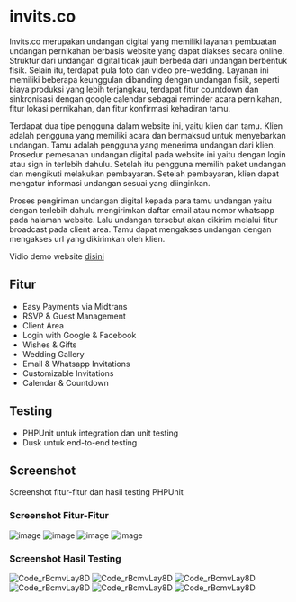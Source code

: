 # invits.co
Invits.co merupakan undangan digital yang memiliki layanan pembuatan undangan pernikahan berbasis website yang dapat diakses secara online. Struktur dari undangan digital tidak jauh berbeda dari undangan berbentuk fisik. Selain itu, terdapat pula foto dan video pre-wedding. Layanan ini memiliki beberapa keunggulan dibanding dengan undangan fisik, seperti biaya produksi yang lebih terjangkau, terdapat fitur countdown dan sinkronisasi dengan google calendar sebagai reminder acara pernikahan, fitur lokasi pernikahan, dan fitur konfirmasi kehadiran tamu.

Terdapat dua tipe pengguna dalam website ini, yaitu klien dan tamu. Klien adalah pengguna yang memiliki acara dan bermaksud untuk menyebarkan undangan. Tamu adalah pengguna yang menerima undangan dari klien.
Prosedur pemesanan undangan digital pada website ini yaitu dengan login atau sign in terlebih dahulu. Setelah itu pengguna memilih paket undangan dan mengikuti melakukan pembayaran. Setelah pembayaran, klien dapat mengatur informasi undangan sesuai yang diinginkan.

Proses pengiriman undangan digital kepada para tamu undangan yaitu dengan terlebih dahulu mengirimkan daftar email atau nomor whatsapp pada halaman website. Lalu undangan tersebut akan dikirim melalui fitur broadcast pada client area. Tamu dapat mengakses undangan dengan mengakses url yang dikirimkan oleh klien.

Vidio demo website [disini](https://drive.google.com/file/d/1Godd6AkP1_59HzIpoZlfuBYewIrzQtBW/view?usp=sharing)

## Fitur
- Easy Payments via Midtrans
- RSVP & Guest Management
- Client Area
- Login with Google & Facebook
- Wishes & Gifts
- Wedding Gallery
- Email & Whatsapp Invitations
- Customizable Invitations
- Calendar & Countdown

## Testing
- PHPUnit untuk integration dan unit testing
- Dusk untuk end-to-end testing

## Screenshot
Screenshot fitur-fitur dan hasil testing PHPUnit

### Screenshot Fitur-Fitur
![image](https://github.com/user-attachments/assets/aed05832-0afa-4cb3-9e8f-b1fd4ef0f400)
![image](https://github.com/user-attachments/assets/75beb1ce-95b6-42a1-a390-9c5794f86005)
![image](https://github.com/user-attachments/assets/7eb75cff-1084-490f-a525-f47ff98f6943)
![image](https://github.com/user-attachments/assets/d9200aa1-0979-447d-997b-a64217e86e94)

### Screenshot Hasil Testing
![Code_rBcmvLay8D](https://github.com/user-attachments/assets/6d6996f5-8ee2-454d-bc10-1700776787d6)
![Code_rBcmvLay8D](https://github.com/user-attachments/assets/a905351a-b9b1-462d-bb4e-7e56fd2e010c)
![Code_rBcmvLay8D](https://github.com/user-attachments/assets/fd1b06f2-5ce0-42f0-ab4d-8a645fa34436)
![Code_rBcmvLay8D](https://github.com/user-attachments/assets/3356870c-bc06-496c-baca-46ce78382b17)
![Code_rBcmvLay8D](https://github.com/user-attachments/assets/90edf6b1-20e6-43d8-8af5-43054d4b7441)
![Code_rBcmvLay8D](https://github.com/user-attachments/assets/d341e3ff-c2c0-4620-ae27-e793d352582e)




